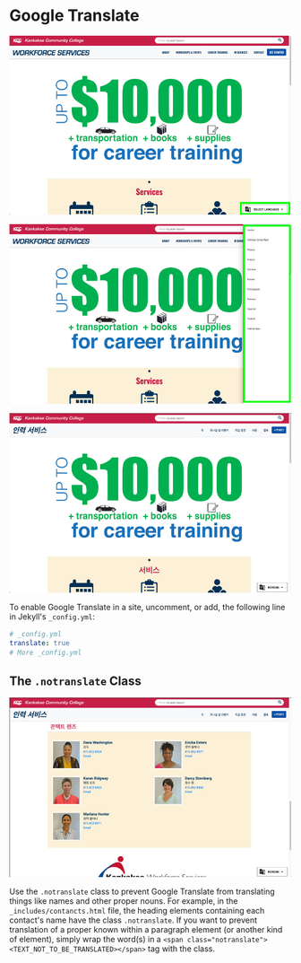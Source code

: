 # Google Translate

![Screenshot of WIOA's Google Translate button](../assets/img/translate_1.jpg)



![Screenshot of the language selection options in WIOA's Google Translate Menu](../assets/img/translate_2.jpg)



![Screenshot of the WIOA website translated into Korean](../assets/img/translated.jpg)


To enable Google Translate in a site, uncomment, or add, the following line in Jekyll's `_config.yml`:

```yaml
# _config.yml
translate: true
# More _config.yml
```



## The `.notranslate` Class

![Screenshot of WIOA's 'contacts' section translated to Korean showing each person's untranslated name.](../assets/img/notranslate.jpg)



Use the `.notranslate` class to prevent Google Translate from translating things like names and other proper nouns. For example, in the `_includes/contancts.html` file, the heading elements containing each contact's name have the class `.notranslate`. If you want to prevent translation of a proper known within a paragraph element (or another kind of element), simply wrap the word(s) in a `<span class="notranslate"><TEXT_NOT_TO_BE_TRANSLATED></span>` tag with the class.
